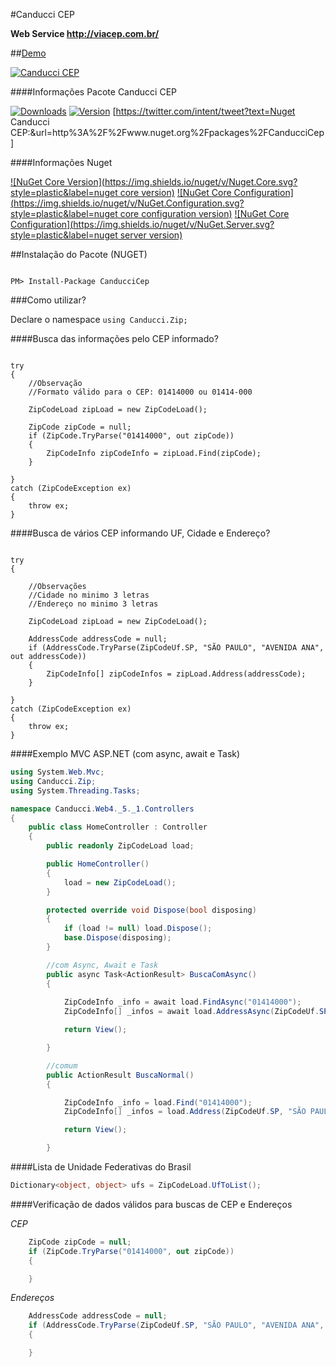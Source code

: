 #Canducci CEP 

__Web Service http://viacep.com.br/__

##[Demo](http://canduccipackages.apphb.com/#/)

[![Canducci CEP](http://i1194.photobucket.com/albums/aa377/netdragoon1/1451501901_send-mail-circle_zps7rugskgd.png)](https://www.nuget.org/packages/CanducciCep/)

####Informações Pacote Canducci CEP

[![Downloads](https://img.shields.io/nuget/dt/CanducciCep.svg?style=plastic&label=downloads)](https://www.nuget.org/packages/CanducciCep/)
[![Version](https://img.shields.io/nuget/v/CanducciCep.svg?style=plastic&label=version)](https://www.nuget.org/packages/CanducciCep/)
[https://twitter.com/intent/tweet?text=Nuget Canducci CEP:&url=http%3A%2F%2Fwww.nuget.org%2Fpackages%2FCanducciCep]

####Informações Nuget

[![NuGet Core Version](https://img.shields.io/nuget/v/Nuget.Core.svg?style=plastic&label=nuget core version)](https://www.nuget.org/)
[![NuGet Core Configuration](https://img.shields.io/nuget/v/NuGet.Configuration.svg?style=plastic&label=nuget core configuration version)](https://www.nuget.org/)
[![NuGet Core Configuration](https://img.shields.io/nuget/v/NuGet.Server.svg?style=plastic&label=nuget server version)](https://www.nuget.org/)

##Instalação do Pacote (NUGET)

```Csharp

PM> Install-Package CanducciCep

```

###Como utilizar?

Declare o namespace `using Canducci.Zip;` 

####Busca das informações pelo CEP informado?

```Csharp

try
{
	//Observação
	//Formato válido para o CEP: 01414000 ou 01414-000

    ZipCodeLoad zipLoad = new ZipCodeLoad();
    
    ZipCode zipCode = null;
    if (ZipCode.TryParse("01414000", out zipCode))
    {
        ZipCodeInfo zipCodeInfo = zipLoad.Find(zipCode);
    }   
    
}
catch (ZipCodeException ex)
{
    throw ex;
}

```

####Busca de vários CEP informando UF, Cidade e Endereço?

```Csharp

try
{

	//Observações
	//Cidade no minimo 3 letras
	//Endereço no minimo 3 letras

    ZipCodeLoad zipLoad = new ZipCodeLoad();

    AddressCode addressCode = null;
    if (AddressCode.TryParse(ZipCodeUf.SP, "SÃO PAULO", "AVENIDA ANA", out addressCode))
    {
        ZipCodeInfo[] zipCodeInfos = zipLoad.Address(addressCode);
    }

}
catch (ZipCodeException ex)
{
    throw ex;
}

```

####Exemplo MVC ASP.NET (com async, await e Task)

```csharp
using System.Web.Mvc;
using Canducci.Zip;
using System.Threading.Tasks;

namespace Canducci.Web4._5._1.Controllers
{
    public class HomeController : Controller
    {
        public readonly ZipCodeLoad load;

        public HomeController()
        {
            load = new ZipCodeLoad();
        }

        protected override void Dispose(bool disposing)
        {
            if (load != null) load.Dispose();
            base.Dispose(disposing);
        }

        //com Async, Await e Task
        public async Task<ActionResult> BuscaComAsync()
        {           
             
            ZipCodeInfo _info = await load.FindAsync("01414000");
            ZipCodeInfo[] _infos = await load.AddressAsync(ZipCodeUf.SP, "SÃO PAULO", "AVE");

            return View();

        }

        //comum
        public ActionResult BuscaNormal()
        {

            ZipCodeInfo _info = load.Find("01414000");
            ZipCodeInfo[] _infos = load.Address(ZipCodeUf.SP, "SÃO PAULO", "AVE");

            return View();

        }

```

####Lista de Unidade Federativas do Brasil

```csharp
Dictionary<object, object> ufs = ZipCodeLoad.UfToList();

```

####Verificação de dados válidos para buscas de CEP e Endereços

_CEP_

```csharp    
    ZipCode zipCode = null;
    if (ZipCode.TryParse("01414000", out zipCode))
    {

    }

```

_Endereços_

```csharp    
    AddressCode addressCode = null;
    if (AddressCode.TryParse(ZipCodeUf.SP, "SÃO PAULO", "AVENIDA ANA", out addressCode))
    {

    }

```